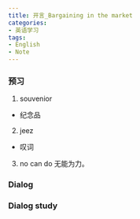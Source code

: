 ```yaml
---
title: 开言_Bargaining in the market
categories:
- 英语学习
tags: 
- English
- Note
---
```



### 预习
1. souvenior
+ 纪念品
2. jeez
+ 叹词
3. no can do
无能为力。


### Dialog

### Dialog study